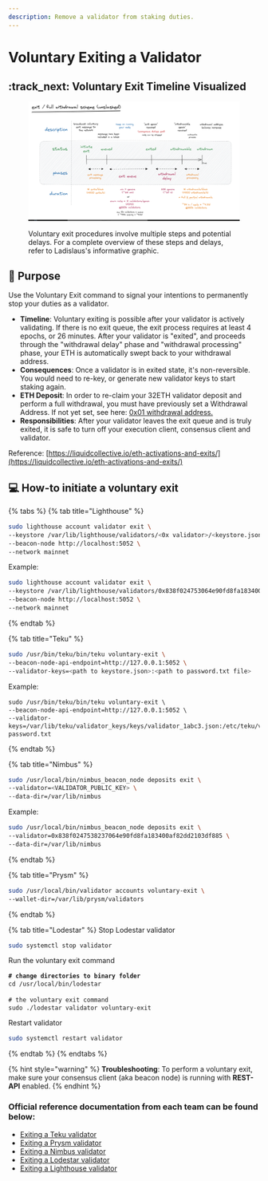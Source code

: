 ```yaml
---
description: Remove a validator from staking duties.
---
```


# Voluntary Exiting a Validator

## :track\_next: Voluntary Exit Timeline Visualized

<figure><img src="../../../../.gitbook/assets/exit-timeline.png" alt=""><figcaption><p>Voluntary exit procedures involve multiple steps and potential delays. For a complete overview of these steps and delays, refer to Ladislaus's informative graphic.</p></figcaption></figure>

## :clap: Purpose

Use the Voluntary Exit command to signal your intentions to permanently stop your duties as a validator.

* **Timeline**: Voluntary exiting is possible after your validator is actively validating. If there is no exit queue, the exit process requires at least 4 epochs, or 26 minutes. After your validator is "exited", and proceeds through the "withdrawal delay" phase and "withdrawal processing" phase, your ETH is automatically swept back to your withdrawal address.
* **Consequences**: Once a validator is in exited state, it's non-reversible. You would need to re-key, or generate new validator keys to start staking again.
* **ETH Deposit**: In order to re-claim your 32ETH validator deposit and perform a full withdrawal, you must have previously set a Withdrawal Address. If not yet set, see here: [0x01 withdrawal address.](../../update-withdrawal-keys-for-ethereum-validator-bls-to-execution-change-or-0x00-to-0x01-with-ethdo.md)
* **Responsibilities**: After your validator leaves the exit queue and is truly exited, it is safe to turn off your execution client, consensus client and validator.

Reference: [https://liquidcollective.io/eth-activations-and-exits/](https://liquidcollective.io/eth-activations-and-exits/)

## :computer: How-to initiate a voluntary exit

{% tabs %}
{% tab title="Lighthouse" %}
```bash
sudo lighthouse account validator exit \
--keystore /var/lib/lighthouse/validators/<0x validator>/<keystore.json file> \
--beacon-node http://localhost:5052 \
--network mainnet
```

Example:

```bash
sudo lighthouse account validator exit \
--keystore /var/lib/lighthouse/validators/0x838f024753064e90fd8fa183400af82dd2103df885/keystore-m_12311_12-112312.json \
--beacon-node http://localhost:5052 \
--network mainnet
```
{% endtab %}

{% tab title="Teku" %}
```bash
sudo /usr/bin/teku/bin/teku voluntary-exit \
--beacon-node-api-endpoint=http://127.0.0.1:5052 \
--validator-keys=<path to keystore.json>:<path to password.txt file>
```

Example:

```
sudo /usr/bin/teku/bin/teku voluntary-exit \
--beacon-node-api-endpoint=http://127.0.0.1:5052 \
--validator-keys=/var/lib/teku/validator_keys/keys/validator_1abc3.json:/etc/teku/validators-password.txt
```
{% endtab %}

{% tab title="Nimbus" %}
```bash
sudo /usr/local/bin/nimbus_beacon_node deposits exit \
--validator=<VALIDATOR_PUBLIC_KEY> \
--data-dir=/var/lib/nimbus
```

Example:

```bash
sudo /usr/local/bin/nimbus_beacon_node deposits exit \
--validator=0x838f0247538237064e90fd8fa183400af82dd2103df885 \
--data-dir=/var/lib/nimbus
```
{% endtab %}

{% tab title="Prysm" %}
```bash
sudo /usr/local/bin/validator accounts voluntary-exit \
--wallet-dir=/var/lib/prysm/validators
```
{% endtab %}

{% tab title="Lodestar" %}
Stop Lodestar validator

```bash
sudo systemctl stop validator
```

Run the voluntary exit command

<pre class="language-bash"><code class="lang-bash"><strong># change directories to binary folder
</strong>cd /usr/local/bin/lodestar
<strong>
</strong># the voluntary exit command
sudo ./lodestar validator voluntary-exit
</code></pre>

Restart validator

```bash
sudo systemctl restart validator
```
{% endtab %}
{% endtabs %}

{% hint style="warning" %}
**Troubleshooting**: To perform a voluntary exit, make sure your consensus client (aka beacon node) is running with **REST-API** enabled.
{% endhint %}

### Official reference documentation from each team can be found below:

* [Exiting a Teku validator](https://docs.teku.consensys.net/how-to/voluntarily-exit)
* [Exiting a Prysm validator](https://docs.prylabs.network/docs/wallet/exiting-a-validator)
* [Exiting a Nimbus validator](https://nimbus.guide/voluntary-exit.html)
* [Exiting a Lodestar validator](https://chainsafe.github.io/lodestar/reference/cli/#validator-voluntary-exit)
* [Exiting a Lighthouse validator](https://lighthouse-book.sigmaprime.io/voluntary-exit.html)
